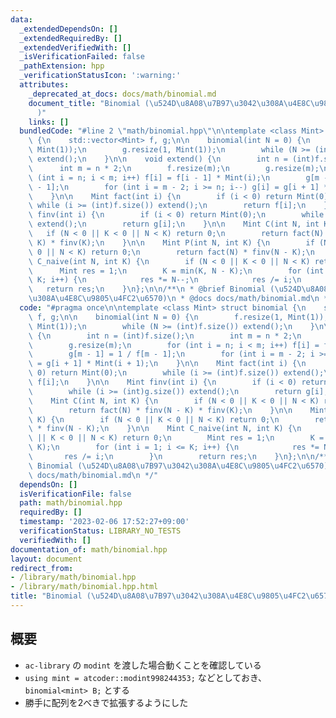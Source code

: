 ```yaml
---
data:
  _extendedDependsOn: []
  _extendedRequiredBy: []
  _extendedVerifiedWith: []
  _isVerificationFailed: false
  _pathExtension: hpp
  _verificationStatusIcon: ':warning:'
  attributes:
    _deprecated_at_docs: docs/math/binomial.md
    document_title: "Binomial (\u524D\u8A08\u7B97\u3042\u308A\u4E8C\u9805\u4FC2\u6570\
      )"
    links: []
  bundledCode: "#line 2 \"math/binomial.hpp\"\n\ntemplate <class Mint> struct binomial\
    \ {\n    std::vector<Mint> f, g;\n\n    binomial(int N = 0) {\n        f.resize(1,\
    \ Mint(1));\n        g.resize(1, Mint(1));\n        while (N >= (int)f.size())\
    \ extend();\n    }\n\n    void extend() {\n        int n = (int)f.size();\n  \
    \      int m = n * 2;\n        f.resize(m);\n        g.resize(m);\n        for\
    \ (int i = n; i < m; i++) f[i] = f[i - 1] * Mint(i);\n        g[m - 1] = 1 / f[m\
    \ - 1];\n        for (int i = m - 2; i >= n; i--) g[i] = g[i + 1] * Mint(i + 1);\n\
    \    }\n\n    Mint fact(int i) {\n        if (i < 0) return Mint(0);\n       \
    \ while (i >= (int)f.size()) extend();\n        return f[i];\n    }\n\n    Mint\
    \ finv(int i) {\n        if (i < 0) return Mint(0);\n        while (i >= (int)g.size())\
    \ extend();\n        return g[i];\n    }\n\n    Mint C(int N, int K) {\n     \
    \   if (N < 0 || K < 0 || N < K) return 0;\n        return fact(N) * finv(N -\
    \ K) * finv(K);\n    }\n\n    Mint P(int N, int K) {\n        if (N < 0 || K <\
    \ 0 || N < K) return 0;\n        return fact(N) * finv(N - K);\n    }\n\n    Mint\
    \ C_naive(int N, int K) {\n        if (N < 0 || K < 0 || N < K) return 0;\n  \
    \      Mint res = 1;\n        K = min(K, N - K);\n        for (int i = 1; i <=\
    \ K; i++) {\n            res *= N--;\n            res /= i;\n        }\n     \
    \   return res;\n    }\n};\n\n/**\n * @brief Binomial (\u524D\u8A08\u7B97\u3042\
    \u308A\u4E8C\u9805\u4FC2\u6570)\n * @docs docs/math/binomial.md\n */\n"
  code: "#pragma once\n\ntemplate <class Mint> struct binomial {\n    std::vector<Mint>\
    \ f, g;\n\n    binomial(int N = 0) {\n        f.resize(1, Mint(1));\n        g.resize(1,\
    \ Mint(1));\n        while (N >= (int)f.size()) extend();\n    }\n\n    void extend()\
    \ {\n        int n = (int)f.size();\n        int m = n * 2;\n        f.resize(m);\n\
    \        g.resize(m);\n        for (int i = n; i < m; i++) f[i] = f[i - 1] * Mint(i);\n\
    \        g[m - 1] = 1 / f[m - 1];\n        for (int i = m - 2; i >= n; i--) g[i]\
    \ = g[i + 1] * Mint(i + 1);\n    }\n\n    Mint fact(int i) {\n        if (i <\
    \ 0) return Mint(0);\n        while (i >= (int)f.size()) extend();\n        return\
    \ f[i];\n    }\n\n    Mint finv(int i) {\n        if (i < 0) return Mint(0);\n\
    \        while (i >= (int)g.size()) extend();\n        return g[i];\n    }\n\n\
    \    Mint C(int N, int K) {\n        if (N < 0 || K < 0 || N < K) return 0;\n\
    \        return fact(N) * finv(N - K) * finv(K);\n    }\n\n    Mint P(int N, int\
    \ K) {\n        if (N < 0 || K < 0 || N < K) return 0;\n        return fact(N)\
    \ * finv(N - K);\n    }\n\n    Mint C_naive(int N, int K) {\n        if (N < 0\
    \ || K < 0 || N < K) return 0;\n        Mint res = 1;\n        K = min(K, N -\
    \ K);\n        for (int i = 1; i <= K; i++) {\n            res *= N--;\n     \
    \       res /= i;\n        }\n        return res;\n    }\n};\n\n/**\n * @brief\
    \ Binomial (\u524D\u8A08\u7B97\u3042\u308A\u4E8C\u9805\u4FC2\u6570)\n * @docs\
    \ docs/math/binomial.md\n */"
  dependsOn: []
  isVerificationFile: false
  path: math/binomial.hpp
  requiredBy: []
  timestamp: '2023-02-06 17:52:27+09:00'
  verificationStatus: LIBRARY_NO_TESTS
  verifiedWith: []
documentation_of: math/binomial.hpp
layout: document
redirect_from:
- /library/math/binomial.hpp
- /library/math/binomial.hpp.html
title: "Binomial (\u524D\u8A08\u7B97\u3042\u308A\u4E8C\u9805\u4FC2\u6570)"
---
```

## 概要

- `ac-library` の `modint` を渡した場合動くことを確認している
- `using mint = atcoder::modint998244353;` などとしておき、`binomial<mint> B;` とする
- 勝手に配列を2べきで拡張するようにした
